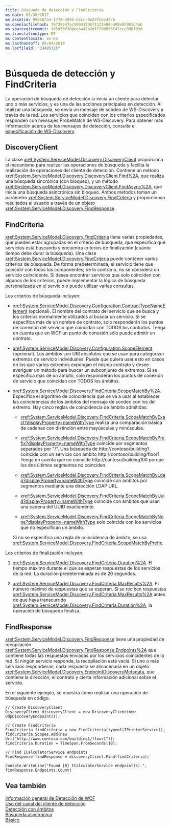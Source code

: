 ```yaml
---
title: Búsqueda de detección y FindCriteria
ms.date: 03/30/2017
ms.assetid: 99016fa4-1778-495b-b4cc-0e22fbec42c6
ms.openlocfilehash: 70739647ac5904159b71121e86aa98e92981d4ab
ms.sourcegitcommit: 3d5d33f384eeba41b2dff79d096f47ccc8d8f03d
ms.translationtype: MT
ms.contentlocale: es-ES
ms.lasthandoff: 05/04/2018
ms.locfileid: "33495325"
---
```

# <a name="discovery-find-and-findcriteria"></a>Búsqueda de detección y FindCriteria
La operación de búsqueda de detección la inicia un cliente para detectar uno o más servicios, y es una de las acciones principales en detección. Al realizar una búsqueda, se envía un mensaje de sondeo de WS-Discovery a través de la red. Los servicios que coinciden con los criterios especificados responden con mensajes ProbeMatch de WS-Discovery. Para obtener más información acerca de los mensajes de detección, consulte el [especificación de WS-Discovery](http://go.microsoft.com/fwlink/?LinkID=122347).  
  
## <a name="discoveryclient"></a>DiscoveryClient  
 La clase <xref:System.ServiceModel.Discovery.DiscoveryClient> proporciona el mecanismo para realizar las operaciones de búsqueda y facilita la realización de operaciones del cliente de detección. Contiene un método <xref:System.ServiceModel.Discovery.DiscoveryClient.Find%2A>, que realiza una búsqueda sincrónica (con bloqueo), y un método <xref:System.ServiceModel.Discovery.DiscoveryClient.FindAsync%2A>, que inicia una búsqueda asincrónica sin bloqueo. Ambos métodos toman un parámetro <xref:System.ServiceModel.Discovery.FindCriteria> y proporcionan resultados al usuario a través de un objeto <xref:System.ServiceModel.Discovery.FindResponse>.  
  
## <a name="findcriteria"></a>FindCriteria  
 <xref:System.ServiceModel.Discovery.FindCriteria> tiene varias propiedades, que pueden estar agrupadas en el criterio de búsqueda, que especifica qué servicios está buscando y encuentra criterios de finalización (cuánto tiempo debe durar la búsqueda). Una clase <xref:System.ServiceModel.Discovery.FindCriteria> puede contener varios criterios de búsqueda. De forma predeterminada, el servicio tiene que coincidir con todos los componentes; de lo contrario, no se considera un servicio coincidente. Si desea encontrar servicios que solo coinciden con algunos de los criterios, puede implementar la lógica de búsqueda personalizada en el servicio o puede utilizar varias consultas.  
  
 Los criterios de búsqueda incluyen:  
  
-   <xref:System.ServiceModel.Discovery.Configuration.ContractTypeNameElement> (opcional). El nombre del contrato del servicio que se busca y los criterios normalmente utilizados al buscar un servicio. Si se especifica más de un nombre de contrato, solo responderán los puntos de conexión del servicio que coincidan con TODOS los contratos. Tenga en cuenta que en WCF un punto de conexión sólo puede admitir un contrato.  
  
-   <xref:System.ServiceModel.Discovery.Configuration.ScopeElement> (opcional). Los ámbitos son URI absolutos que se usan para categorizar extremos de servicio individuales. Puede que quiera usar esto en casos en los que varios extremos expongan el mismo contrato y desee averiguar un método para buscar un subconjunto de extremos. Si se especifica más de un ámbito, solo responderán los puntos de conexión de servicio que coincidan con TODOS los ámbitos.  
  
-   <xref:System.ServiceModel.Discovery.FindCriteria.ScopeMatchBy%2A>. Especifica el algoritmo de coincidencia que se va a usar al establecer las coincidencias de los ámbitos del mensaje de sondeo con los del extremo. Hay cinco reglas de coincidencia de ámbito admitidas:  
  
    -   <xref:System.ServiceModel.Discovery.FindCriteria.ScopeMatchByExact?displayProperty=nameWithType> realiza una comparación básica de cadenas con distinción entre mayúsculas y minúsculas.  
  
    -   <xref:System.ServiceModel.Discovery.FindCriteria.ScopeMatchByPrefix?displayProperty=nameWithType> coincide por segmentos separados por "/". Una búsqueda de http://contoso/building1 coincide con un servicio con ámbito http://contoso/building/floor1. Tenga en cuenta que no coincide http://contoso/building100 porque los dos últimos segmentos no coinciden.  
  
    -   <xref:System.ServiceModel.Discovery.FindCriteria.ScopeMatchByLdap?displayProperty=nameWithType> coincide con ámbitos por segmentos mediante una dirección LDAP URL.  
  
    -   <xref:System.ServiceModel.Discovery.FindCriteria.ScopeMatchByUuid?displayProperty=nameWithType> coincide con ámbitos que usan una cadena del UUID exactamente.  
  
    -   <xref:System.ServiceModel.Discovery.FindCriteria.ScopeMatchByNone?displayProperty=nameWithType> solo coincide con los servicios que no especifican un ámbito.  
  
     Si no se especifica una regla de coincidencia de ámbito, se usa <xref:System.ServiceModel.Discovery.FindCriteria.ScopeMatchByPrefix>.  
  
 Los criterios de finalización incluyen:  
  
1.  <xref:System.ServiceModel.Discovery.FindCriteria.Duration%2A>. El tiempo máximo durante el que se esperan respuestas de los servicios de la red. La duración predeterminada es de 20 segundos.  
  
2.  <xref:System.ServiceModel.Discovery.FindCriteria.MaxResults%2A>. El número máximo de respuestas que se esperan. Si se reciben respuestas <xref:System.ServiceModel.Discovery.FindCriteria.MaxResults%2A> antes de que haya transcurrido <xref:System.ServiceModel.Discovery.FindCriteria.Duration%2A>, la operación de búsqueda finaliza.  
  
## <a name="findresponse"></a>FindResponse  
 <xref:System.ServiceModel.Discovery.FindResponse> tiene una propiedad de recopilación <xref:System.ServiceModel.Discovery.FindResponse.Endpoints%2A> que contiene todas las respuestas enviadas por los servicios coincidentes de la red. Si ningún servicio responde, la recopilación está vacía. Si uno o más servicios respondieran, cada respuesta se almacenaría en un objeto <xref:System.ServiceModel.Discovery.EndpointDiscoveryMetadata>, que contiene la dirección, el contrato y cierta información adicional sobre el servicio.  
  
 En el siguiente ejemplo, se muestra cómo realizar una operación de búsqueda en código.  
  
```  
// Create DiscoveryClient  
DiscoveryClient discoveryClient = new DiscoveryClient(new UdpDiscoveryEndpoint());  
  
// Create FindCriteria  
FindCriteria findCriteria = new FindCriteria(typeof(IPrinterService));  
findCriteria.Scopes.Add(new Uri("http://www.contoso.com/building1/floor1"));  
findCriteria.Duration = TimeSpan.FromSeconds(10);   
  
// Find ICalculatorService endpoints              
FindResponse findResponse = discoveryClient.Find(findCriteria);  
  
Console.WriteLine("Found {0} ICalculatorService endpoint(s).", findResponse.Endpoints.Count)  
```  
  
## <a name="see-also"></a>Vea también  
 [Información general de Detección de WCF](../../../../docs/framework/wcf/feature-details/wcf-discovery-overview.md)  
 [Uso del canal del cliente de detección](../../../../docs/framework/wcf/feature-details/using-the-discovery-client-channel.md)  
 [Detección con ámbitos](../../../../docs/framework/wcf/samples/discovery-with-scopes-sample.md)  
 [Búsqueda asincrónica](../../../../docs/framework/wcf/samples/asynchronous-find-sample.md)  
 [Básico](../../../../docs/framework/wcf/samples/basic-sample.md)
